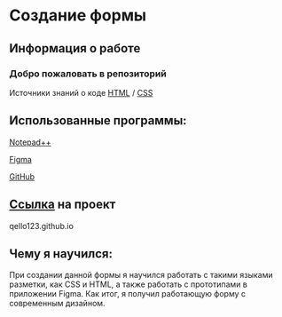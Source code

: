 Создание формы
===============
Информация о работе
-------------------

### Добро пожаловать в репозиторий

Источники знаний о коде [HTML](https://www.youtube.com/watch?v=5pBcKKiZSGE) / [CSS](https://www.youtube.com/watch?v=iPV5GKeHyV4)

Использованные программы:
-------------------------

[Notepad++](https://notepad-plus-plus.org/)

[Figma](https://www.figma.com)

[GitHub](https://github.com)


[Ссылка](qello123.github.io) на проект
-----------------
qello123.github.io

Чему я научился:
----------------

При создании данной формы я научился работать с такими языками разметки, как CSS и HTML, а также работать с прототипами в приложении Figma.
Как итог, я получил работающую форму с современным дизайном.
